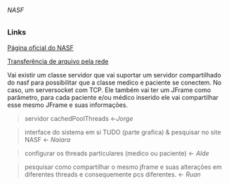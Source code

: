 ###### NASF

### Links

[Página oficial do NASF](http://dab.saude.gov.br/portaldab/ape_nasf.php)

[Transferência de arquivo pela rede](https://www.devmedia.com.br/java-socket-transferencia-de-arquivos-pela-rede/32107)


Vai existir um classe servidor que vai suportar um servidor compartilhado do nasf para possibilitar que a classe medico e paciente se conectem. 
No caso, um serversocket com TCP. Ele também vai ter um JFrame como parâmetro, para cada paciente e/ou médico inserido ele vai compartilhar esse
mesmo JFrame e suas informações.


>servidor cachedPoolThreads <-*Jorge*


>interface do sistema em si TUDO (parte grafica) & pesquisar no site NASF <- *Naiara*


>configurar os threads particulares (medico ou paciente) <- *Alde*


>pesquisar como compartilhar o mesmo jframe e suas alterações em diferentes threads e consequemente pcs diferentes. <- *Ruan*
